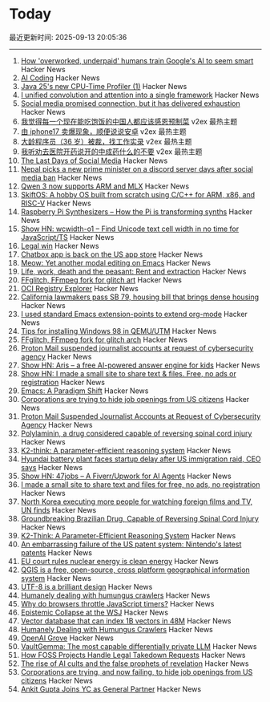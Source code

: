 # Today

最近更新时间: 2025-09-13 20:05:36

--- 
1. [How 'overworked, underpaid' humans train Google's AI to seem smart](https://www.theguardian.com/technology/2025/sep/11/google-gemini-ai-training-humans) Hacker News
2. [AI Coding](https://geohot.github.io//blog/jekyll/update/2025/09/12/ai-coding.html) Hacker News
3. [Java 25's new CPU-Time Profiler (1)](https://mostlynerdless.de/blog/2025/06/11/java-25s-new-cpu-time-profiler-1/) Hacker News
4. [I unified convolution and attention into a single framework](https://zenodo.org/records/17103133) Hacker News
5. [Social media promised connection, but it has delivered exhaustion](https://www.noemamag.com/the-last-days-of-social-media/) Hacker News
6. [我觉得每一个现在能吃饱饭的中国人都应该感恩预制菜](https://www.v2ex.com/t/1158968) v2ex 最热主题
7. [由 iphone17 卖爆现象，顺便说说安卓](https://www.v2ex.com/t/1158934) v2ex 最热主题
8. [大龄程序员（36 岁）被裁，找工作实录](https://www.v2ex.com/t/1158933) v2ex 最热主题
9. [我听劝去医院开药说开的中成药什么的不要](https://www.v2ex.com/t/1158921) v2ex 最热主题
10. [The Last Days of Social Media](https://www.noemamag.com/the-last-days-of-social-media/) Hacker News
11. [Nepal picks a new prime minister on a discord server days after social media ban](https://www.nytimes.com/2025/09/11/world/asia/nepal-protest-genz-discord.html) Hacker News
12. [Qwen 3 now supports ARM and MLX](https://www.alizila.com/qwen-ecosystem-expands-rapidly-accelerating-ai-adoption-across-industries/) Hacker News
13. [SkiftOS: A hobby OS built from scratch using C/C++ for ARM, x86, and RISC-V](https://skiftos.org) Hacker News
14. [Raspberry Pi Synthesizers – How the Pi is transforming synths](https://www.gearnews.com/raspberry-pi-synthesizers-how-the-pi-is-transforming-synths/) Hacker News
15. [Show HN: wcwidth-o1 – Find Unicode text cell width in no time for JavaScript/TS](https://github.com/dawsonhuang0/Wcwidth-O1) Hacker News
16. [Legal win](https://ma.tt/2025/09/legal-win/) Hacker News
17. [Chatbox app is back on the US app store](https://github.com/chatboxai/chatbox/issues/2644) Hacker News
18. [Meow: Yet another modal editing on Emacs](https://github.com/meow-edit/meow) Hacker News
19. [Life, work, death and the peasant: Rent and extraction](https://acoup.blog/2025/09/12/collections-life-work-death-and-the-peasant-part-ivc-rent-and-extraction/) Hacker News
20. [FFglitch, FFmpeg fork for glitch art](https://ffglitch.org/gallery/) Hacker News
21. [OCI Registry Explorer](https://oci.dag.dev/) Hacker News
22. [California lawmakers pass SB 79, housing bill that brings dense housing](https://www.latimes.com/california/story/2025-09-12/california-lawmakers-pass-sb-79-housing-bill-that-brings-dense-housing-to-transit-hubs) Hacker News
23. [I used standard Emacs extension-points to extend org-mode](https://edoput.it/2025/04/16/emacs-paradigm-shift.html) Hacker News
24. [Tips for installing Windows 98 in QEMU/UTM](https://sporks.space/2025/08/28/tips-for-installing-windows-98-in-qemu-utm/) Hacker News
25. [FFglitch, FFmpeg fork for glitch arch](https://ffglitch.org/gallery/) Hacker News
26. [Proton Mail suspended journalist accounts at request of cybersecurity agency](https://theintercept.com/2025/09/12/proton-mail-journalist-accounts-suspended/) Hacker News
27. [Show HN: Aris – a free AI-powered answer engine for kids](https://www.aris.chat) Hacker News
28. [Show HN: I made a small site to share text & files. Free, no ads or registration](https://www.dum.pt/) Hacker News
29. [Emacs: A Paradigm Shift](https://edoput.it/2025/04/16/emacs-paradigm-shift.html) Hacker News
30. [Corporations are trying to hide job openings from US citizens](https://thehill.com/opinion/finance/5498346-corporate-america-has-been-trying-to-hide-job-openings-now-it-is-failing/) Hacker News
31. [Proton Mail Suspended Journalist Accounts at Request of Cybersecurity Agency](https://theintercept.com/2025/09/12/proton-mail-journalist-accounts-suspended/) Hacker News
32. [Polylaminin, a drug considered capable of reversing spinal cord injury](https://www1.folha.uol.com.br/internacional/en/scienceandhealth/2025/09/groundbreaking-brazilian-drug-considered-capable-of-reversing-spinal-cord-injury-presented-in-sao-paulo.shtml) Hacker News
33. [K2-think: A parameter-efficient reasoning system](https://arxiv.org/abs/2509.07604) Hacker News
34. [Hyundai battery plant faces startup delay after US immigration raid, CEO says](https://www.japantimes.co.jp/business/2025/09/12/companies/hyundai-battery-plant-delay/) Hacker News
35. [Show HN: 47jobs – A Fiverr/Upwork for AI Agents](https://47jobs.xyz) Hacker News
36. [I made a small site to share text and files for free, no ads, no registration](https://www.dum.pt/) Hacker News
37. [North Korea executing more people for watching foreign films and TV, UN finds](https://www.bbc.com/news/articles/ckgqdz17ye3o) Hacker News
38. [Groundbreaking Brazilian Drug, Capable of Reversing Spinal Cord Injury](https://www1.folha.uol.com.br/internacional/en/scienceandhealth/2025/09/groundbreaking-brazilian-drug-considered-capable-of-reversing-spinal-cord-injury-presented-in-sao-paulo.shtml) Hacker News
39. [K2-Think: A Parameter-Efficient Reasoning System](https://arxiv.org/abs/2509.07604) Hacker News
40. [An embarrassing failure of the US patent system: Nintendo's latest patents](https://www.pcgamer.com/gaming-industry/an-embarrassing-failure-of-the-us-patent-system-videogame-ip-lawyer-says-nintendos-latest-patents-on-pokemon-mechanics-should-not-have-happened-full-stop/) Hacker News
41. [EU court rules nuclear energy is clean energy](https://www.weplanet.org/post/eu-court-rules-nuclear-energy-is-clean-energy) Hacker News
42. [QGIS is a free, open-source, cross platform geographical information system](https://github.com/qgis/QGIS) Hacker News
43. [UTF-8 is a brilliant design](https://iamvishnu.com/posts/utf8-is-brilliant-design) Hacker News
44. [Humanely dealing with humungus crawlers](https://flak.tedunangst.com/post/humanely-dealing-with-humungus-crawlers) Hacker News
45. [Why do browsers throttle JavaScript timers?](https://nolanlawson.com/2025/08/31/why-do-browsers-throttle-javascript-timers/) Hacker News
46. [Epistemic Collapse at the WSJ](https://www.math.columbia.edu/~woit/wordpress/?p=15206) Hacker News
47. [Vector database that can index 1B vectors in 48M](https://www.vectroid.com/blog/why-and-how-we-built-Vectroid) Hacker News
48. [Humanely Dealing with Humungus Crawlers](https://flak.tedunangst.com/post/humanely-dealing-with-humungus-crawlers) Hacker News
49. [OpenAI Grove](https://openai.com/index/openai-grove/) Hacker News
50. [VaultGemma: The most capable differentially private LLM](https://research.google/blog/vaultgemma-the-worlds-most-capable-differentially-private-llm/) Hacker News
51. [How FOSS Projects Handle Legal Takedown Requests](https://f-droid.org/2025/09/10/how-foss-projects-handle-legal-takedown-requests.html) Hacker News
52. [The rise of AI cults and the false prophets of revelation](https://wisewolfmedia.substack.com/p/the-rise-of-ai-cults-truth-terminal) Hacker News
53. [Corporations are trying, and now failing, to hide job openings from US citizens](https://thehill.com/opinion/finance/5498346-corporate-america-has-been-trying-to-hide-job-openings-now-it-is-failing/) Hacker News
54. [Ankit Gupta Joins YC as General Partner](https://www.ycombinator.com/blog/welcome-ankit/) Hacker News
